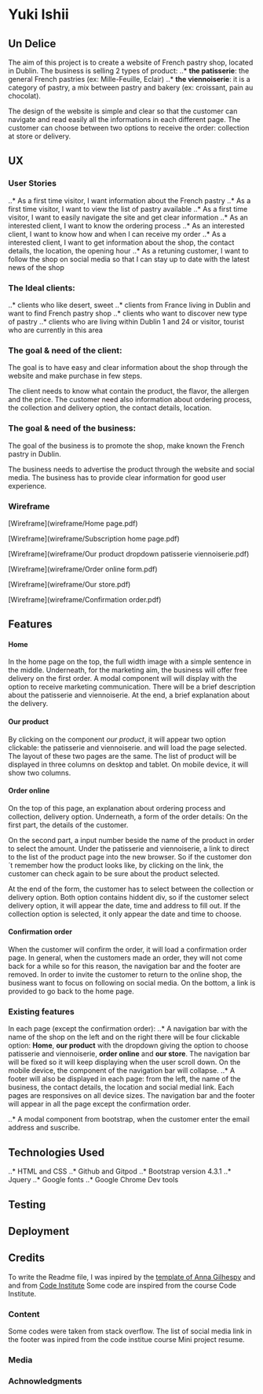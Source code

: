 # Yuki Ishii

## Un Delice

The aim of this project is to create a website of French pastry shop, located in Dublin.
The business is selling 2 types of product:
..* **the patisserie**: the general French pastries (ex: Mille-Feuille, Eclair)
..* **the viennoiserie**: it is a category of pastry, a mix between pastry and bakery (ex: croissant, pain au chocolat).

The design of the website is simple and clear so that the customer can navigate and read easily all the informations in each different page.
The customer can choose between two options to receive the order: collection at store or delivery.

## UX

### User Stories
..* As a first time visitor, I want information about the French pastry 
..* As a first time visitor, I want to view the list of pastry available
..* As a first time visitor, I want to easily navigate the site and get clear information
..* As an interested client, I want to know the ordering process
..* As an interested client, I want to know how and when I can receive my order 
..* As a interested client, I want to get information about the shop, the contact details, the location, the opening hour
..* As a retuning customer, I want to follow the shop on social media so that I can stay up to date with the latest news of the shop


### The Ideal clients: 
..* clients who like desert, sweet
..* clients from France living in Dublin and want to find French pastry shop
..* clients who want to discover new type of pastry
..* clients who are living within Dublin 1 and 24 or visitor, tourist who are currently in this area


### The goal & need of the client:
The goal is to have easy and clear information about the shop through the website and make purchase in few steps.

The client needs to know what contain the product, the flavor, the allergen and the price.
The customer need also information about ordering process, the collection and delivery option, the contact details, location.


### The goal & need of the business:
The goal of the business is to promote the shop, make known the French pastry in Dublin.

The business needs to advertise the product through the website and social media. 
The business has to provide clear information for good user experience.


### Wireframe

[Wireframe](wireframe/Home page.pdf)

[Wireframe](wireframe/Subscription home page.pdf)

[Wireframe](wireframe/Our product dropdown patisserie viennoiserie.pdf)

[Wireframe](wireframe/Order online form.pdf)

[Wireframe](wireframe/Our store.pdf)

[Wireframe](wireframe/Confirmation order.pdf)


## Features


#### Home
In the home page on the top, the full width image with a simple sentence in the middle. 
Underneath, for the marketing aim, the business will offer free delivery on the first order. A modal component will will display with the option to receive marketing communication. 
There will be a brief description about the patisserie and viennoiserie.
At the end, a brief explanation about the delivery.

#### Our product
By clicking on the component *our product*, it will appear two option clickable: the patisserie and viennoiserie. and will load the page selected.
The layout of these two pages are the same. The list of product will be displayed in three columns on desktop and tablet.
On mobile device, it will show two columns.

#### Order online
On the top of this page, an explanation about ordering process and collection, delivery option.
Underneath, a form of the order details: 
On the first part, the details of the customer.

On the second part, a input number beside the name of the product in order to select the amount. 
Under the patisserie and viennoiserie, a link to direct to the list of the product page into the new browser.
So if the customer don´t remember how the product looks like, by clicking on the link, the customer can check again to be sure about the product selected.

At the end of the form, the customer has to select between the collection or delivery option. 
Both option contains hiddent div, so if the customer select delivery option, it will appear the date, time and address to fill out. If the collection option is selected, it only appear the date and time to choose.

#### Confirmation order
When the customer will confirm the order, it will load a confirmation order page.
In general, when the customers made an order, they will not come back for a while so for this reason, the navigation bar and the footer are removed.
In order to invite the customer to return to the online shop, the business want to focus on following on social media. 
On the bottom, a link is provided to go back to the home page.


### Existing features
In each page (except the confirmation order):
..* A navigation bar with the name of the shop on the left and on the right there will be four clickable option: **Home**, **our product** with the dropdown giving the option to choose patisserie and viennoiserie, **order online** and **our store**.
The navigation bar will be fixed so it will keep displaying when the user scroll down.
On the mobile device, the component of the navigation bar will collapse.
..* A footer will also be displayed in each page: from the left, the name of the business, the contact details, the location and social medial link.
Each pages are responsives on all device sizes.
The navigation bar and the footer will appear in all the page except the confirmation order.

..* A modal component from bootstrap, when the customer enter the email address and suscribe.


## Technologies Used
..* HTML and CSS
..* Github and Gitpod
..* Bootstrap version 4.3.1
..* Jquery
..* Google fonts
..* Google Chrome Dev tools
## Testing

## Deployment

## Credits
To write the Readme file, I was inpired by the [template of Anna Gilhespy](https://files.slack.com/files-pri/T0L30B202-F01MKRU0C00/readme.md) and and from [Code Institute](https://github.com/Code-Institute-Solutions/SampleREADME)
Some code are inspired from the course Code Institute.
### Content
Some codes were taken from stack overflow. 
The list of social media link in the footer was inpired from the code institue course Mini project resume.

### Media


### Achnowledgments


